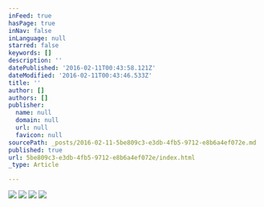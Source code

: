 ```yaml
---
inFeed: true
hasPage: true
inNav: false
inLanguage: null
starred: false
keywords: []
description: ''
datePublished: '2016-02-11T00:43:58.121Z'
dateModified: '2016-02-11T00:43:46.533Z'
title: ''
author: []
authors: []
publisher:
  name: null
  domain: null
  url: null
  favicon: null
sourcePath: _posts/2016-02-11-5be809c3-e3db-4fb5-9712-e8b6a4ef072e.md
published: true
url: 5be809c3-e3db-4fb5-9712-e8b6a4ef072e/index.html
_type: Article

---
```

![](https://the-grid-user-content.s3-us-west-2.amazonaws.com/dd07ff76-055a-47e5-b1b9-4d796141bd90.jpg)
![](https://the-grid-user-content.s3-us-west-2.amazonaws.com/e9a822cd-adbe-4eb9-bcf0-bf2ebba756b0.jpg)
![](https://the-grid-user-content.s3-us-west-2.amazonaws.com/e4394efd-4e11-458a-adc6-16c11cc63da1.jpg)
![](https://the-grid-user-content.s3-us-west-2.amazonaws.com/cb80b8f9-f3ce-43cd-b270-43270e17dbe0.jpg)